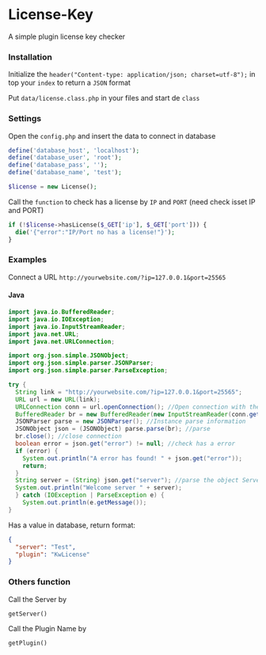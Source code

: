 # License-Key
A simple plugin license key checker

### Installation
Initialize the `header("Content-type: application/json; charset=utf-8");` in top your `index` to return a `JSON` format

Put `data/license.class.php` in your files and start de `class`

### Settings

Open the `config.php` and insert the data to connect in database
```php
define('database_host', 'localhost');
define('database_user', 'root');
define('database_pass', '');
define('database_name', 'test');
```

```php
$license = new License();
```

Call the `function` to check has a license by `IP` and `PORT` (need check isset IP and PORT)

```php
if (!$license->hasLicense($_GET['ip'], $_GET['port'])) {
  die('{"error":"IP/Port no has a license!"}');
}
```

### Examples

Connect a URL `http://yourwebsite.com/?ip=127.0.0.1&port=25565`

#### Java

```java
import java.io.BufferedReader;
import java.io.IOException;
import java.io.InputStreamReader;
import java.net.URL;
import java.net.URLConnection;

import org.json.simple.JSONObject;
import org.json.simple.parser.JSONParser;
import org.json.simple.parser.ParseException;

try {
  String link = "http://yourwebsite.com/?ip=127.0.0.1&port=25565";
  URL url = new URL(link);
  URLConnection conn = url.openConnection(); //Open connection with the URL
  BufferedReader br = new BufferedReader(new InputStreamReader(conn.getInputStream()));
  JSONParser parse = new JSONParser(); //Instance parse information
  JSONObject json = (JSONObject) parse.parse(br); //parse
  br.close(); //close connection
  boolean error = json.get("error") != null; //check has a error
  if (error) {
    System.out.println("A error has found! " + json.get("error"));
    return;
  }
  String server = (String) json.get("server"); //parse the object Server to String
  System.out.println("Welcome server " + server);
  } catch (IOException | ParseException e) {
    System.out.println(e.getMessage());
}
```

Has a value in database, return format:

```json
{
  "server": "Test",
  "plugin": "KwLicense"
}
```

### Others function

Call the Server by

```php
getServer()
```

Call the Plugin Name by

```php
getPlugin()
```

